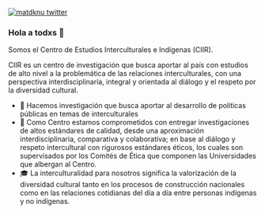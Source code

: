 
[![matdknu twitter](https://img.shields.io/badge/Twitter-@CentroCIIR-00aced.svg?style=flat&logo=twitter)](https://twitter.com/CentroCIIR)

### Hola a todxs  👋

Somos el Centro de Estudios Interculturales e Indígenas (CIIR).

CIIR es un centro de investigación que busca aportar al país con estudios de alto nivel a la problemática de las relaciones interculturales, con una perspectiva interdisciplinaria, integral y orientada al diálogo y el respeto por la diversidad cultural.

- 📣 Hacemos investigación que busca aportar al desarrollo de políticas públicas en temas de interculturales
- 🏅 Como Centro estamos comprometidos con entregar investigaciones de altos estándares de calidad, desde una aproximación interdisciplinaria, comparativa y colaborativa; en base al diálogo y respeto intercultural con rigurosos estándares éticos, los cuales son supervisados por los Comités de Ética que componen las Universidades que albergan al Centro.
- 🎓 La interculturalidad para nosotros significa la valorización de la diversidad cultural tanto en los procesos de construcción nacionales como en las relaciones cotidianas del día a día entre personas indígenas y no indígenas.




